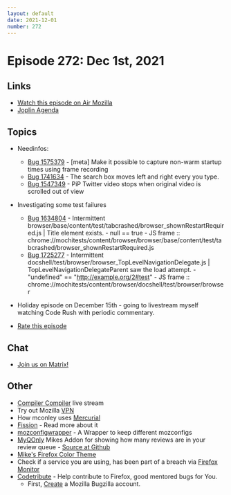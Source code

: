 ```yaml
---
layout: default
date: 2021-12-01
number: 272
---
```


# Episode 272: Dec 1st, 2021

## Links
* [Watch this episode on Air Mozilla](https://mzl.la/joy-of-coding-2021-12-01)
* [Joplin Agenda](https://mikeconley.ca/joc/agendas/Episode-0272.html)

## Topics
* Needinfos:
  - [Bug 1575379](https://bugzilla.mozilla.org/show_bug.cgi?id=1575379) - [meta] Make it possible to capture non-warm startup times using frame recording
  - [Bug 1741634](https://bugzilla.mozilla.org/show_bug.cgi?id=1741634) - The search box moves left and right every you type.
  - [Bug 1547349](https://bugzilla.mozilla.org/show_bug.cgi?id=1547349) - PiP Twitter video stops when original video is scrolled out of view
* Investigating some test failures
  - [Bug 1634804](https://bugzilla.mozilla.org/show_bug.cgi?id=1634804) - Intermittent browser/base/content/test/tabcrashed/browser_shownRestartRequired.js | Title element exists. - null == true - JS frame :: chrome://mochitests/content/browser/browser/base/content/test/tabcrashed/browser_shownRestartRequired.js
  - [Bug 1725277](https://bugzilla.mozilla.org/show_bug.cgi?id=1725277) - Intermittent docshell/test/browser/browser_TopLevelNavigationDelegate.js | TopLevelNavigationDelegateParent saw the load attempt. - "undefined" == "http://example.org/2#test" - JS frame :: chrome://mochitests/content/browser/docshell/test/browser/browser
* Holiday episode on December 15th - going to livestream myself watching Code Rush with periodic commentary.

* [Rate this episode](https://forms.gle/1Dc1G3wit2g4YpSu7)

## Chat
* [Join us on Matrix!](https://matrix.to/#/!enWuAmKDOEEPYejXRk:mozilla.org?via=mozilla.org&via=raim.ist)

## Other
* [Compiler Compiler](https://www.twitch.tv/codehag) live stream
* Try out Mozilla [VPN](https://vpn.mozilla.org/)
* How mconley uses [Mercurial](https://mikeconley.github.io/documents/How_mconley_uses_Mercurial_for_Mozilla_code)
* [Fission](https://firefox-source-docs.mozilla.org/dom/dom/Fission.html) - Read more about it
* [mozconfigwrapper](https://github.com/ahal/mozconfigwrapper) - A Wrapper to keep different mozconfigs
* [MyQOnly](https://addons.mozilla.org/en-US/firefox/addon/myqonly/) Mikes Addon for showing how many reviews are in your review queue - [Source at Github](https://github.com/mikeconley/myqonly)
* [Mike's Firefox Color Theme](https://addons.mozilla.org/en-US/firefox/addon/electricbluegaloo/)
* Check if a service you are using, has been part of a breach via [Firefox Monitor](https://monitor.firefox.com/breaches)
* [Codetribute](https://codetribute.mozilla.org/) - Help contribute to Firefox, good mentored bugs for You.
  - First, [Create](https://bugzilla.mozilla.org/createaccount.cgi) a Mozilla Bugzilla account.

